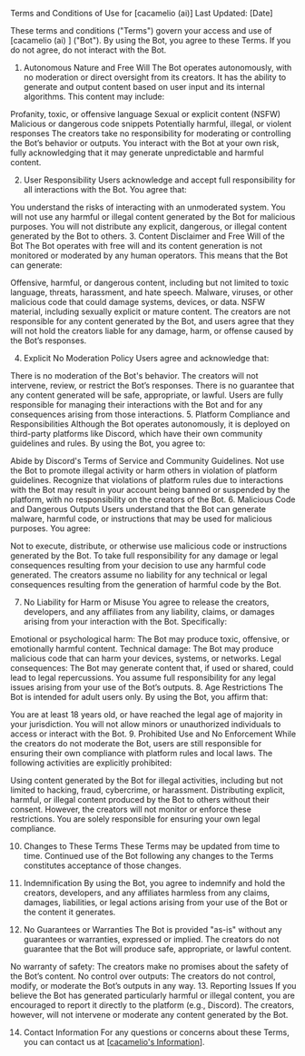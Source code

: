 Terms and Conditions of Use for [cacamelio (ai)]
Last Updated: [Date]

These terms and conditions ("Terms") govern your access and use of [cacamelio (ai) ] ("Bot"). By using the Bot, you agree to these Terms. If you do not agree, do not interact with the Bot.

1. Autonomous Nature and Free Will
The Bot operates autonomously, with no moderation or direct oversight from its creators. It has the ability to generate and output content based on user input and its internal algorithms. This content may include:

Profanity, toxic, or offensive language
Sexual or explicit content (NSFW)
Malicious or dangerous code snippets
Potentially harmful, illegal, or violent responses
The creators take no responsibility for moderating or controlling the Bot’s behavior or outputs. You interact with the Bot at your own risk, fully acknowledging that it may generate unpredictable and harmful content.

2. User Responsibility
Users acknowledge and accept full responsibility for all interactions with the Bot. You agree that:

You understand the risks of interacting with an unmoderated system.
You will not use any harmful or illegal content generated by the Bot for malicious purposes.
You will not distribute any explicit, dangerous, or illegal content generated by the Bot to others.
3. Content Disclaimer and Free Will of the Bot
The Bot operates with free will and its content generation is not monitored or moderated by any human operators. This means that the Bot can generate:

Offensive, harmful, or dangerous content, including but not limited to toxic language, threats, harassment, and hate speech.
Malware, viruses, or other malicious code that could damage systems, devices, or data.
NSFW material, including sexually explicit or mature content.
The creators are not responsible for any content generated by the Bot, and users agree that they will not hold the creators liable for any damage, harm, or offense caused by the Bot’s responses.

4. Explicit No Moderation Policy
Users agree and acknowledge that:

There is no moderation of the Bot's behavior. The creators will not intervene, review, or restrict the Bot’s responses.
There is no guarantee that any content generated will be safe, appropriate, or lawful.
Users are fully responsible for managing their interactions with the Bot and for any consequences arising from those interactions.
5. Platform Compliance and Responsibilities
Although the Bot operates autonomously, it is deployed on third-party platforms like Discord, which have their own community guidelines and rules. By using the Bot, you agree to:

Abide by Discord's Terms of Service and Community Guidelines.
Not use the Bot to promote illegal activity or harm others in violation of platform guidelines.
Recognize that violations of platform rules due to interactions with the Bot may result in your account being banned or suspended by the platform, with no responsibility on the creators of the Bot.
6. Malicious Code and Dangerous Outputs
Users understand that the Bot can generate malware, harmful code, or instructions that may be used for malicious purposes. You agree:

Not to execute, distribute, or otherwise use malicious code or instructions generated by the Bot.
To take full responsibility for any damage or legal consequences resulting from your decision to use any harmful code generated.
The creators assume no liability for any technical or legal consequences resulting from the generation of harmful code by the Bot.

7. No Liability for Harm or Misuse
You agree to release the creators, developers, and any affiliates from any liability, claims, or damages arising from your interaction with the Bot. Specifically:

Emotional or psychological harm: The Bot may produce toxic, offensive, or emotionally harmful content.
Technical damage: The Bot may produce malicious code that can harm your devices, systems, or networks.
Legal consequences: The Bot may generate content that, if used or shared, could lead to legal repercussions. You assume full responsibility for any legal issues arising from your use of the Bot’s outputs.
8. Age Restrictions
The Bot is intended for adult users only. By using the Bot, you affirm that:

You are at least 18 years old, or have reached the legal age of majority in your jurisdiction.
You will not allow minors or unauthorized individuals to access or interact with the Bot.
9. Prohibited Use and No Enforcement
While the creators do not moderate the Bot, users are still responsible for ensuring their own compliance with platform rules and local laws. The following activities are explicitly prohibited:

Using content generated by the Bot for illegal activities, including but not limited to hacking, fraud, cybercrime, or harassment.
Distributing explicit, harmful, or illegal content produced by the Bot to others without their consent.
However, the creators will not monitor or enforce these restrictions. You are solely responsible for ensuring your own legal compliance.

10. Changes to These Terms
These Terms may be updated from time to time. Continued use of the Bot following any changes to the Terms constitutes acceptance of those changes.

11. Indemnification
By using the Bot, you agree to indemnify and hold the creators, developers, and any affiliates harmless from any claims, damages, liabilities, or legal actions arising from your use of the Bot or the content it generates.

12. No Guarantees or Warranties
The Bot is provided "as-is" without any guarantees or warranties, expressed or implied. The creators do not guarantee that the Bot will produce safe, appropriate, or lawful content.

No warranty of safety: The creators make no promises about the safety of the Bot’s content.
No control over outputs: The creators do not control, modify, or moderate the Bot’s outputs in any way.
13. Reporting Issues
If you believe the Bot has generated particularly harmful or illegal content, you are encouraged to report it directly to the platform (e.g., Discord). The creators, however, will not intervene or moderate any content generated by the Bot.

14. Contact Information
For any questions or concerns about these Terms, you can contact us at [[cacamelio's Information](https://fakecrime.bio/cacamelio)].
